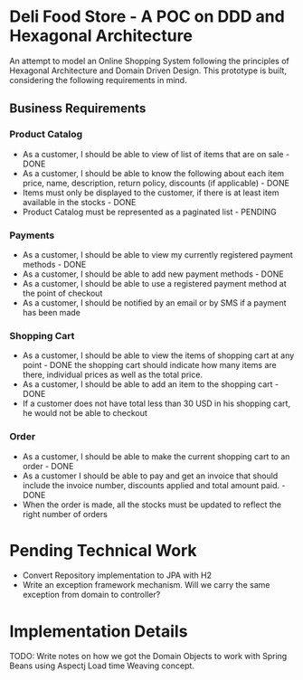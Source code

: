 # Deli Food Store - A POC on DDD and Hexagonal Architecture

An attempt to model an Online Shopping System following the principles of Hexagonal Architecture and Domain Driven Design.
This prototype is built, considering the following requirements in mind.

## Business Requirements

### Product Catalog
- As a customer, I should be able to view of list of items that are on sale - DONE
- As a customer, I should be able to know the following about each item 
  price, name, description, return policy, discounts (if applicable)  - DONE
- Items must only be displayed to the customer, if there is at least item available in the stocks - DONE
- Product Catalog must be represented as a paginated list - PENDING

### Payments
- As a customer, I should be able to view my currently registered payment methods - DONE
- As a customer, I should be able to add new payment methods - DONE
- As a customer, I should be able to use a registered payment method at the point of checkout
- As a customer, I should be notified by an email or by SMS if a payment has been made


### Shopping Cart
- As a customer, I should be able to view the items of shopping cart at any point - DONE
  the shopping cart should indicate how many items are there, individual prices as well as the 
  total price.
- As a customer, I should be able to add an item to the shopping cart - DONE
- If a customer does not have total less than 30 USD in his shopping cart, he would not be able to checkout

### Order
- As a customer, I should be able to make the current shopping cart to an order - DONE
- As a customer I should be able to pay and get an invoice that should include the invoice number, 
  discounts applied and total amount paid. - DONE
- When the order is made, all the stocks must be updated to reflect the right number of orders


# Pending Technical Work

- Convert Repository implementation to JPA with H2 
- Write an exception framework mechanism. Will we carry the same exception from domain to controller? 


# Implementation Details

TODO: Write notes on how we got the Domain Objects to work with Spring Beans using Aspectj Load time Weaving concept.



